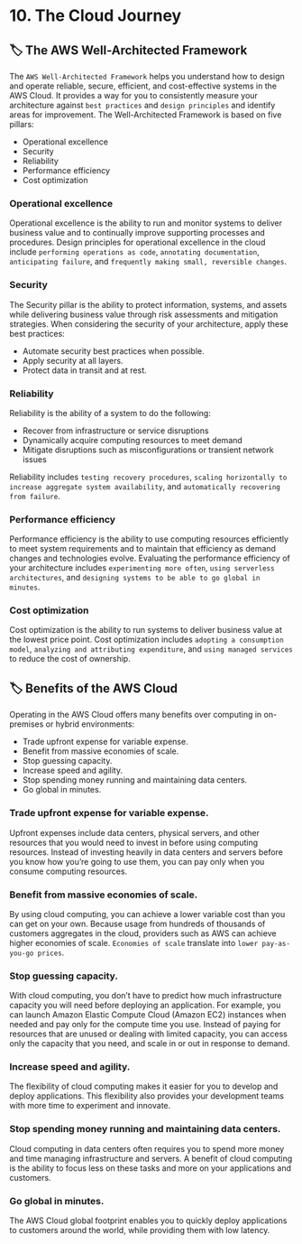 # 10. The Cloud Journey

## 🏷 The AWS Well-Architected Framework
The `AWS Well-Architected Framework` helps you understand how to design and operate reliable, secure, efficient, and cost-effective systems in the AWS Cloud. It provides a way for you to consistently measure your architecture against `best practices` and `design principles` and identify areas for improvement. The Well-Architected Framework is based on five pillars: 
- Operational excellence
- Security
- Reliability
- Performance efficiency
- Cost optimization

### Operational excellence
Operational excellence is the ability to run and monitor systems to deliver business value and to continually improve supporting processes and procedures.  Design principles for operational excellence in the cloud include `performing operations as code`, `annotating documentation`, `anticipating failure`, and `frequently making small, reversible changes`.

### Security
The Security pillar is the ability to protect information, systems, and assets while delivering business value through risk assessments and mitigation strategies. When considering the security of your architecture, apply these best practices:
- Automate security best practices when possible.
- Apply security at all layers.
- Protect data in transit and at rest.

### Reliability
Reliability is the ability of a system to do the following:
- Recover from infrastructure or service disruptions
- Dynamically acquire computing resources to meet demand
- Mitigate disruptions such as misconfigurations or transient network issues

Reliability includes `testing recovery procedures`, `scaling horizontally to increase aggregate system availability`, and `automatically recovering from failure`.

### Performance efficiency
Performance efficiency is the ability to use computing resources efficiently to meet system requirements and to maintain that efficiency as demand changes and technologies evolve. Evaluating the performance efficiency of your architecture includes `experimenting more often`, `using serverless architectures`, and `designing systems to be able to go global in minutes`.

### Cost optimization
Cost optimization is the ability to run systems to deliver business value at the lowest price point. Cost optimization includes `adopting a consumption model`, `analyzing and attributing expenditure`, and `using managed services` to reduce the cost of ownership.

## 🏷 Benefits of the AWS Cloud
Operating in the AWS Cloud offers many benefits over computing in on-premises or hybrid environments: 
- Trade upfront expense for variable expense.
- Benefit from massive economies of scale.
- Stop guessing capacity.
- Increase speed and agility.
- Stop spending money running and maintaining data centers.
- Go global in minutes.

### Trade upfront expense for variable expense.
Upfront expenses include data centers, physical servers, and other resources that you would need to invest in before using computing resources. Instead of investing heavily in data centers and servers before you know how you’re going to use them, you can pay only when you consume computing resources.

### Benefit from massive economies of scale.
By using cloud computing, you can achieve a lower variable cost than you can get on your own. 
Because usage from hundreds of thousands of customers aggregates in the cloud, providers such as AWS can achieve higher economies of scale. `Economies of scale` translate into `lower pay-as-you-go prices`.

### Stop guessing capacity.
With cloud computing, you don’t have to predict how much infrastructure capacity you will need before deploying an application. For example, you can launch Amazon Elastic Compute Cloud (Amazon EC2) instances when needed and pay only for the compute time you use. Instead of paying for resources that are unused or dealing with limited capacity, you can access only the capacity that you need, and scale in or out in response to demand. 

### Increase speed and agility.
The flexibility of cloud computing makes it easier for you to develop and deploy applications. This flexibility also provides your development teams with more time to experiment and innovate.

### Stop spending money running and maintaining data centers.
Cloud computing in data centers often requires you to spend more money and time managing infrastructure and servers. A benefit of cloud computing is the ability to focus less on these tasks and more on your applications and customers.

### Go global in minutes.
The AWS Cloud global footprint enables you to quickly deploy applications to customers around the world, while providing them with low latency.























